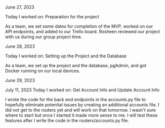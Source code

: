 June 27, 2023

Today I worked on:
Preparation for the project

As a team, we set some dates for completion of the MVP, worked on our API endpoints, and added to our Trello board. Rosheen reviewed our project with us during our group project time.

June 28, 2023

Today I worked on:
Setting up the Project and the Database

As a team, we set up the project and the database, pgAdmin, and got Docker running on our local devices.

June 29, 2023

July 11, 2023
Today I worked on:
Get Account Info and Update Account Info

I wrote the code for the back end endpoints in the accounts.py file to hopefully eliminate potential issues by creating an additional accounts file. I did not get to the routers yet and will work on that tomorrow. I wasn't sure where to start but once I started it made more sense to me. I will test these features after I write the code in the routers/accounts.py file.
